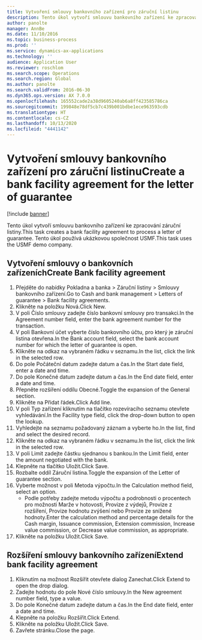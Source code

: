 ```yaml
---
title: Vytvoření smlouvy bankovního zařízení pro záruční listinu
description: Tento úkol vytvoří smlouvu bankovního zařízení ke zpracování záruční listiny.
author: panolte
manager: AnnBe
ms.date: 11/10/2016
ms.topic: business-process
ms.prod: ''
ms.service: dynamics-ax-applications
ms.technology: ''
audience: Application User
ms.reviewer: roschlom
ms.search.scope: Operations
ms.search.region: Global
ms.author: panolte
ms.search.validFrom: 2016-06-30
ms.dyn365.ops.version: AX 7.0.0
ms.openlocfilehash: 165552cade2a38d9605240ab6a8ff423585786ca
ms.sourcegitcommit: 199848e78df5cb7c439b001bdbe1ece963593cdb
ms.translationtype: HT
ms.contentlocale: cs-CZ
ms.lasthandoff: 10/13/2020
ms.locfileid: "4441142"
---
```

# <a name="create-a-bank-facility-agreement-for-the-letter-of-guarantee"></a><span data-ttu-id="e53a3-103">Vytvoření smlouvy bankovního zařízení pro záruční listinu</span><span class="sxs-lookup"><span data-stu-id="e53a3-103">Create a bank facility agreement for the letter of guarantee</span></span>

[!include [banner](../../includes/banner.md)]

<span data-ttu-id="e53a3-104">Tento úkol vytvoří smlouvu bankovního zařízení ke zpracování záruční listiny.</span><span class="sxs-lookup"><span data-stu-id="e53a3-104">This task creates a bank facility agreement to process a letter of guarantee.</span></span> <span data-ttu-id="e53a3-105">Tento úkol používá ukázkovou společnost USMF.</span><span class="sxs-lookup"><span data-stu-id="e53a3-105">This task uses the USMF demo company.</span></span> 


## <a name="create-bank-facility-agreement"></a><span data-ttu-id="e53a3-106">Vytvoření smlouvy o bankovních zařízeních</span><span class="sxs-lookup"><span data-stu-id="e53a3-106">Create Bank facility agreement</span></span>
1. <span data-ttu-id="e53a3-107">Přejděte do nabídky Pokladna a banka > Záruční listiny > Smlouvy bankovního zařízení.</span><span class="sxs-lookup"><span data-stu-id="e53a3-107">Go to Cash and bank management > Letters of guarantee > Bank facility agreements.</span></span>
2. <span data-ttu-id="e53a3-108">Klikněte na položku Nová.</span><span class="sxs-lookup"><span data-stu-id="e53a3-108">Click New.</span></span>
3. <span data-ttu-id="e53a3-109">V poli Číslo smlouvy zadejte číslo bankovní smlouvy pro transakci.</span><span class="sxs-lookup"><span data-stu-id="e53a3-109">In the Agreement number field, enter the bank agreement number for the transaction.</span></span>
4. <span data-ttu-id="e53a3-110">V poli Bankovní účet vyberte číslo bankovního účtu, pro který je záruční listina otevřena.</span><span class="sxs-lookup"><span data-stu-id="e53a3-110">In the Bank account field, select the bank account number for which the letter of guarantee is open.</span></span> 
5. <span data-ttu-id="e53a3-111">Klikněte na odkaz na vybraném řádku v seznamu.</span><span class="sxs-lookup"><span data-stu-id="e53a3-111">In the list, click the link in the selected row.</span></span>
6. <span data-ttu-id="e53a3-112">Do pole Počáteční datum zadejte datum a čas.</span><span class="sxs-lookup"><span data-stu-id="e53a3-112">In the Start date field, enter a date and time.</span></span>
7. <span data-ttu-id="e53a3-113">Do pole Konečné datum zadejte datum a čas.</span><span class="sxs-lookup"><span data-stu-id="e53a3-113">In the End date field, enter a date and time.</span></span>
8. <span data-ttu-id="e53a3-114">Přepněte rozšíření oddílu Obecné.</span><span class="sxs-lookup"><span data-stu-id="e53a3-114">Toggle the expansion of the General section.</span></span>
9. <span data-ttu-id="e53a3-115">Klikněte na Přidat řádek.</span><span class="sxs-lookup"><span data-stu-id="e53a3-115">Click Add line.</span></span>
10. <span data-ttu-id="e53a3-116">V poli Typ zařízení kliknutím na tlačítko rozevíracího seznamu otevřete vyhledávání.</span><span class="sxs-lookup"><span data-stu-id="e53a3-116">In the Facility type field, click the drop-down button to open the lookup.</span></span>
11. <span data-ttu-id="e53a3-117">Vyhledejte na seznamu požadovaný záznam a vyberte ho.</span><span class="sxs-lookup"><span data-stu-id="e53a3-117">In the list, find and select the desired record.</span></span>
12. <span data-ttu-id="e53a3-118">Klikněte na odkaz na vybraném řádku v seznamu.</span><span class="sxs-lookup"><span data-stu-id="e53a3-118">In the list, click the link in the selected row.</span></span>
13. <span data-ttu-id="e53a3-119">V poli Limit zadejte částku sjednanou s bankou.</span><span class="sxs-lookup"><span data-stu-id="e53a3-119">In the Limit field, enter the amount negotiated with the bank.</span></span>
14. <span data-ttu-id="e53a3-120">Klepněte na tlačítko Uložit.</span><span class="sxs-lookup"><span data-stu-id="e53a3-120">Click Save.</span></span>
15. <span data-ttu-id="e53a3-121">Rozbalte oddíl Záruční listina.</span><span class="sxs-lookup"><span data-stu-id="e53a3-121">Toggle the expansion of the Letter of guarantee section.</span></span>
16. <span data-ttu-id="e53a3-122">Vyberte možnost v poli Metoda výpočtu.</span><span class="sxs-lookup"><span data-stu-id="e53a3-122">In the Calculation method field, select an option.</span></span>
    * <span data-ttu-id="e53a3-123">Podle potřeby zadejte metodu výpočtu a podrobnosti o procentech pro možnosti Marže v hotovosti, Provize z výdejů, Provize z rozšíření, Provize hodnotu zvýšení nebo Provize ze snížené hodnoty.</span><span class="sxs-lookup"><span data-stu-id="e53a3-123">Enter the calculation method and percentage details for the Cash margin, Issuance commission, Extension commission, Increase value commission, or Decrease value commission, as appropriate.</span></span>   
17. <span data-ttu-id="e53a3-124">Klikněte na položku Uložit.</span><span class="sxs-lookup"><span data-stu-id="e53a3-124">Click Save.</span></span>

## <a name="extend-bank-facility-agreement"></a><span data-ttu-id="e53a3-125">Rozšíření smlouvy bankovního zařízení</span><span class="sxs-lookup"><span data-stu-id="e53a3-125">Extend bank facility agreement</span></span>
1. <span data-ttu-id="e53a3-126">Kliknutím na možnost Rozšířit otevřete dialog Zanechat.</span><span class="sxs-lookup"><span data-stu-id="e53a3-126">Click Extend to open the drop dialog.</span></span>
2. <span data-ttu-id="e53a3-127">Zadejte hodnotu do pole Nové číslo smlouvy.</span><span class="sxs-lookup"><span data-stu-id="e53a3-127">In the New agreement number field, type a value.</span></span>
3. <span data-ttu-id="e53a3-128">Do pole Konečné datum zadejte datum a čas.</span><span class="sxs-lookup"><span data-stu-id="e53a3-128">In the End date field, enter a date and time.</span></span>
4. <span data-ttu-id="e53a3-129">Klepněte na položku Rozšířit.</span><span class="sxs-lookup"><span data-stu-id="e53a3-129">Click Extend.</span></span>
5. <span data-ttu-id="e53a3-130">Klikněte na položku Uložit.</span><span class="sxs-lookup"><span data-stu-id="e53a3-130">Click Save.</span></span>
6. <span data-ttu-id="e53a3-131">Zavřete stránku.</span><span class="sxs-lookup"><span data-stu-id="e53a3-131">Close the page.</span></span>

